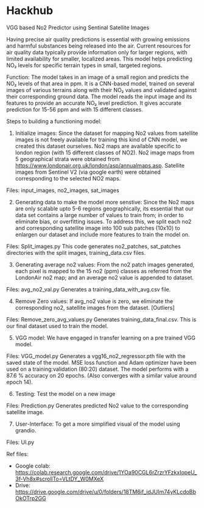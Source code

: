 # Hackhub
VGG based No2 Predictor using Sentinal Satellite Images

Having precise air quality predictions is essential with growing emissions and harmful substances being released into the air. Current resources for air quality data typically provide information only for larger regions, with limited availability for smaller, localized areas. This model helps predicting NO₂ levels for specific terrain types in small, targeted regions.

Function:
The model takes in an image of a small region and predicts the NO₂ levels of that area in ppm. It is a CNN-based model, trained on several images of various terrains along with their NO₂ values and validated against their corresponding ground data. The model reads the input image and its features to provide an accurate NO₂ level prediction. It gives accurate prediction for 15-56 ppm and with 15 different classes.

Steps to building a functioning model:
1. Initialize images: Since the dataset for mapping No2 values from satellite images is not freely available for training this kind of CNN model, we created this dataset ourselves. No2 maps are available specific to london region (with 15 different classes of NO2). No2 image maps from 5 geographical strata were obtained from https://www.londonair.org.uk/london/asp/annualmaps.asp.
Satellite images from Sentinel V2 (via google earth) were obtained corresponding to the selected NO2 maps.

Files: input_images, no2_images, sat_images

2. Generating data to make the model more senstive: Since the No2 maps are only scalable upto 5-6 regions geographically, its essential that our data set contains a large number of values to train from; in order to eliminate bias, or overfitting issues. To address this, we split each no2 and corresponding satellite image into 100 sub patches (10x10) to enlargen our dataset and include more features to train the model on.

Files: Split_images.py
This code generates no2_patches, sat_patches directories with the split images, training_data.csv files.

3. Generating average no2 values: From the no2 patch images generated, each pixel is mapped to the 15 no2 (ppm) classes as referred from the LondonAir no2 map; and an average no2 value is appended to dataset.

Files: avg_no2_val.py
Generates a training_data_with_avg.csv file.

4. Remove Zero values: If avg_no2 value is zero, we eliminate the corresponding no2, satellite images from the dataset. [Outliers]

Files: Remove_zero_avg_values.py
Generates training_data_final.csv. This is our final dataset used to train the model.

5. VGG model: We have engaged in transfer learning on a pre trained VGG model.

Files: VGG_model.py
Generates a vgg16_no2_regressor.pth file with the saved state of the model. MSE loss function and Adam optimizer have been used on a training:validation (80:20) dataset. The model performs with a 87.6 % accuracy on 20 epochs. (Also converges with a similar value around epoch 14).

6. Testing: Test the model on a new image

Files: Prediction.py
Generates predicted No2 value to the corresponding satellite image.

7. User-Interface: To get a more simplified visual of the model using grandio.

Files: UI.py

Ref files:
* Google colab: https://colab.research.google.com/drive/1YOa90CGL6rZrzrYFzkxIopeU_3f-Vh8x#scrollTo=VLtDY_W0MXeX
* Drive: https://drive.google.com/drive/u/0/folders/18TM6if_idJUIm74yKLcdoBbOkOTrp2GG



